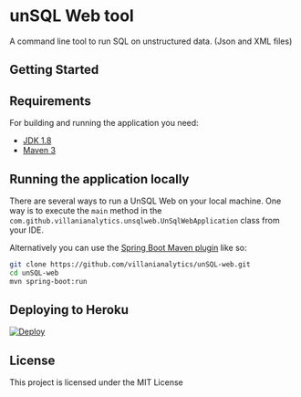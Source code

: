 # unSQL Web tool

A command line tool to run SQL on unstructured data. (Json and XML files)

## Getting Started


## Requirements

For building and running the application you need:

- [JDK 1.8](http://www.oracle.com/technetwork/java/javase/downloads/jdk8-downloads-2133151.html)
- [Maven 3](https://maven.apache.org)

## Running the application locally

There are several ways to run a UnSQL Web on your local machine. One way is to execute the `main` method in the `com.github.villanianalytics.unsqlweb.UnSqlWebApplication` class from your IDE.

Alternatively you can use the [Spring Boot Maven plugin](https://docs.spring.io/spring-boot/docs/current/reference/html/build-tool-plugins-maven-plugin.html) like so:

```bash
git clone https://github.com/villanianalytics/unSQL-web.git
cd unSQL-web
mvn spring-boot:run
```

## Deploying to Heroku

[![Deploy](https://www.herokucdn.com/deploy/button.svg)](https://heroku.com/deploy?template=https://github.com/villanianalytics/unSQL-web)

## License

This project is licensed under the MIT License

